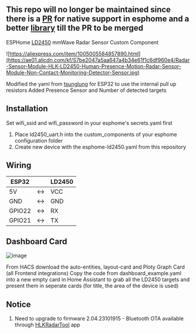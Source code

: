 ## This repo will no longer be maintained since there is a [PR](https://github.com/esphome/esphome/pull/5674) for native support in esphome and a better [library](https://github.com/uncle-yura/esphome-ld2450) till the PR to be merged

ESPHome [LD2450](https://aliexpress.com/item/1005005584857890.html) mmWave Radar Sensor Custom Component

![https://aliexpress.com/item/1005005584857890.html](https://ae01.alicdn.com/kf/S7be2047a5aa647a4b34e61f1c6df960e4/Radar-Sensor-Module-HLK-LD2450-Human-Presence-Motion-Radar-Sensor-Module-Non-Contact-Monitoring-Detector-Sensor.jpg)

Modified the yaml from [tsunglung](https://github.com/tsunglung/esphome-ld2450) for ESP32 to use the internal pull up resistors
Added Presence Sensor and Number of detected targets

## Installation
Set wifi_ssid and wifi_password in your esphome's secrets.yaml first

1. Place ld2450_uart.h into the custom_components of your esphome configuration folder
2. Create new device with the esphome-ld2450.yaml from this repository

## Wiring
ESP32  | | LD2450
---------|-|-------|
5V      |<->| VCC
GND     |<->| GND
GPIO22  |<->| RX
GPIO21  |<->| TX

## Dashboard Card
![image](https://github.com/Chreece/LD2450-ESPHome/assets/68458228/1b16a4a3-5386-4dca-a77c-c7864f38d9fe)

From HACS download the auto-entities, layout-card and Ploty Graph Card (all Frontend integrations)
Copy the code from dashboard_example.yaml into a new empty card in Home Assistant to grab all the LD2450 targets and present them in seperate cards (for title, the area of the device is used)

## Notice
1. Need to upgrade to firmware 2.04.23101915 - Bluetooth OTA available through [HLKRadarTool](https://www.pgyer.com/Lq8p) app
